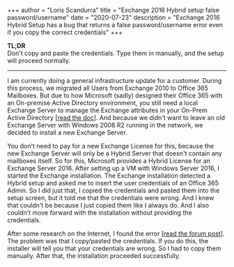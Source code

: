 +++
author = "Loris Scandurra"
title = "Exchange 2016 Hybrid setup false password/username"
date = "2020-07-23"
description = "Exchange 2016 Hybrid Setup has a bug that returns a false password/username error even if you copy the correct credentials"
+++

**TL;DR**  
Don't copy and paste the credentials. Type them in manually, and the setup will proceed normally.

---

I am currently doing a general infrastructure update for a customer. During this process, we migrated all Users from Exchange 2010 to Office 365 Mailboxes. But due to how Microsoft (sadly) designed their Office 365 with an On-premise Active Directory environment, you still need a local Exchange Server to manage the Exchange attributes in your On-Prem Active Directory [[read the doc](https://docs.microsoft.com/en-us/exchange/decommission-on-premises-exchange)]. And because we didn't want to leave an old Exchange Server with Windows 2008 R2 running in the network, we decided to install a new Exchange Server.  

You don't need to pay for a new Exchange License for this, because the new Exchange Server will only be a Hybrid Server that doesn't contain any mailboxes itself. So for this, Microsoft provides a Hybrid License for an Exchange Server 2016. After setting up a VM with Windows Server 2016, I started the Exchange installation. The Exchange installation detected a Hybrid setup and asked me to insert the user credentials of an Office 365 Admin. So I did just that, I copied the credentials and pasted them into the setup screen, but it told me that the credentials were wrong. And I knew that couldn't be because I just copied them like I always do. And I also couldn't move forward with the installation without providing the credentials.  

After some research on the Internet, I found the error [[read the forum post](https://answers.microsoft.com/en-us/msoffice/forum/msoffice_outlook/exchange-2016-new-install-hybrid-deployment-check/1bd7bbef-cf48-441c-8989-1644fecea521)]. The problem was that I copy/pasted the credentials. If you do this, the installer will tell you that your credentials are wrong. So I had to copy them manually. After that, the installation proceeded successfully.